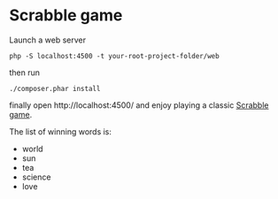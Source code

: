 # Scrabble game
Launch a web server
```
php -S localhost:4500 -t your-root-project-folder/web
```

then run

```
./composer.phar install
```
finally open http://localhost:4500/
and enjoy playing a classic [Scrabble game](https://en.wikipedia.org/wiki/Scrabble).

The list of winning words is:
* world
* sun
* tea
* science
* love
